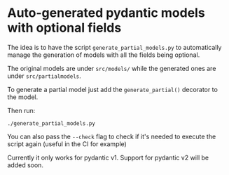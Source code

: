 # Auto-generated pydantic models with optional fields

The idea is to have the script `generate_partial_models.py` to automatically manage the generation of models with all the fields being optional.

The original models are under `src/models/` while the generated ones are under `src/partialmodels`.

To generate a partial model just add the `generate_partial()` decorator to the model.

Then run:
```
./generate_partial_models.py
```

You can also pass the `--check` flag to check if it's needed to execute the script again (useful in the CI for example)


Currently it only works for pydantic v1. Support for pydantic v2 will be added soon.
